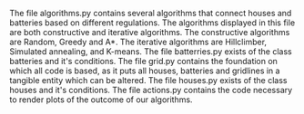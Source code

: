 The file algorithms.py contains several algorithms that connect houses and batteries based on different regulations. The algorithms displayed in this file are both constructive and iterative algorithms. The constructive algorithms are Random, Greedy and A*. The iterative algorithms are Hillclimber, Simulated annealing, and K-means. The file batterries.py exists of the class batteries and it's conditions. The file grid.py contains the foundation on which all code is based, as it puts all houses, batteries and gridlines in a tangible entity which can be altered. The file houses.py exists of the class houses and it's conditions. The file actions.py contains the code necessary to render plots of the outcome of our  algorithms.
